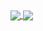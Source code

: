 <a href="">
    <img align="center" src="https://github-readme-stats-peach-pi.vercel.app/api?username=Arbee4ever&show_icons=true&hide_title=true&include_all_commits=true&count_private=true&bg_color=45,2b8eaf,b222a8&text_color=ffffff&icon_color=ffffff&title_color=ffffff&border_color=000000"/>
</a>
<a href="">
    <img align="center" src="https://github-readme-stats.vercel.app/api/top-langs/?username=arbee4ever&layout=compact&bg_color=45,2b8eaf,b222a8&text_color=ffffff&title_color=ffffff&border_color=000000&size_weight=0&count_weight=1"/>
</a>
